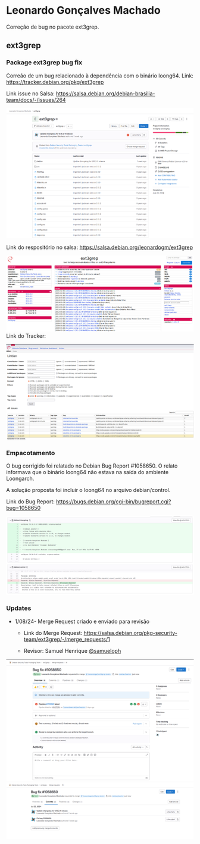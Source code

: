 # Leonardo Gonçalves Machado

Correção de bug no pacote ext3grep.

## ext3grep
### Package ext3grep bug fix
Correão de um bug relacionado à dependência com o binário loong64.
Link: <https://tracker.debian.org/pkg/ext3grep>

Link issue no Salsa: <https://salsa.debian.org/debian-brasilia-team/docs/-/issues/264>

![rep](../img/leonardo/ext3grep-rep.png)

Link do respositório no salsa: <https://salsa.debian.org/leonardogm/ext3grep>

![tracker](../img/leonardo/ext3grep-tracker.png)
Link do Tracker: 

![lintian](../img/leonardo/ext3grep-lintian.png)

### Empacotamento

O bug corrigido foi relatado no Debian Bug Report #1058650. O relato informava que o binário loong64 não estava na saída do ambiente Loongarch.

A solução proposta foi incluir o loong64 no arquivo debian/control.

Link do Bug Report: <https://bugs.debian.org/cgi-bin/bugreport.cgi?bug=1058650>

![changes](../img/leonardo/ext3grep-changes.png)

### Updates

- 1/08/24- Merge Request criado e enviado para revisão
    - Link do Merge Request: <https://salsa.debian.org/pkg-security-team/ext3grep/-/merge_requests/1>
    
    - Revisor: Samuel Henrique [@samueloph](https://salsa.debian.org/samueloph)
    
![merge](../img/leonardo/ext3grep-merge.png)
![commits](../img/leonardo/ext3grep-commits.png)
